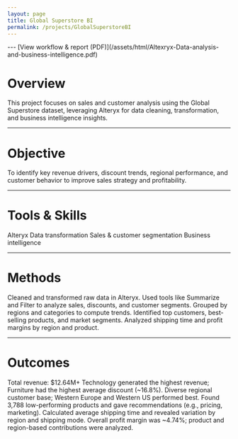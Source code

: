 ```yaml
---
layout: page
title: Global Superstore BI
permalink: /projects/GlobalSuperstoreBI
---
```

<div style="display: flex; align-items: center; gap: 20px; margin-bottom: 2rem;">

<div>
---
[View workflow & report (PDF)](/assets/html/Altexryx-Data-analysis-and-business-intelligence.pdf)

# Overview

This project focuses on sales and customer analysis using the Global Superstore dataset, leveraging Alteryx for data cleaning, transformation, and business intelligence insights.

---

# Objective
To identify key revenue drivers, discount trends, regional performance, and customer behavior to improve sales strategy and profitability.

---

# Tools & Skills
Alteryx
Data transformation
Sales & customer segmentation
Business intelligence

---

# Methods
Cleaned and transformed raw data in Alteryx.
Used tools like Summarize and Filter to analyze sales, discounts, and customer segments.
Grouped by regions and categories to compute trends.
Identified top customers, best-selling products, and market segments.
Analyzed shipping time and profit margins by region and product.

---

# Outcomes
Total revenue: $12.64M+
Technology generated the highest revenue; Furniture had the highest average discount (~16.8%).
Diverse regional customer base; Western Europe and Western US performed best.
Found 3,788 low-performing products and gave recommendations (e.g., pricing, marketing).
Calculated average shipping time and revealed variation by region and shipping mode.
Overall profit margin was ~4.74%; product and region-based contributions were analyzed.


